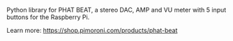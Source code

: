 Python library for PHAT BEAT, a stereo DAC, AMP and VU meter with 5 input buttons for the Raspberry Pi.

Learn more: https://shop.pimoroni.com/products/phat-beat
